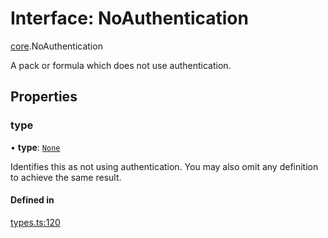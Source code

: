 # Interface: NoAuthentication

[core](../modules/core.md).NoAuthentication

A pack or formula which does not use authentication.

## Properties

### type

• **type**: [`None`](../enums/core.AuthenticationType.md#none)

Identifies this as not using authentication. You may also omit any definition to achieve the same result.

#### Defined in

[types.ts:120](https://github.com/coda/packs-sdk/blob/main/types.ts#L120)
